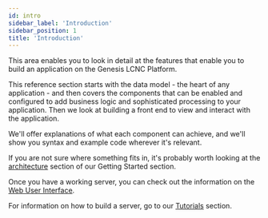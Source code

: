 ```yaml
---
id: intro
sidebar_label: 'Introduction'
sidebar_position: 1
title: 'Introduction'
---
```


This area enables you to look in detail at the features that enable you to build an application on the Genesis LCNC Platform. 

This reference section starts with the data model - the heart of any application - and then covers the components that can be enabled and configured to add business logic and sophisticated processing to your application. Then we look at building a front end to view and interact with the application.

We'll offer explanations of what each component can achieve, and we'll show you syntax and example code wherever it's relevant.


If you are not sure where something fits in, it's probably worth looking at the [architecture](/creating-applications/pre-built-components/components/) section of our Getting Started section.

Once you have a working server, you can check out the information on the [Web User Interface](/creating-applications/defining-your-application/user-interface/front-end-basics/front-end-basics).

For information on how to build a server, go to our [Tutorials](/tutorials/building-an-application/intro/) section.